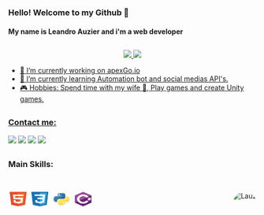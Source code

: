 ### Hello! Welcome to my Github 👋
#### My name is Leandro Auzier and i'm a web developer
##
<div align="center">
  <a href="https://github.com/leandroauzier">
  <img height="180em" src="https://github-readme-stats.vercel.app/api?username=leandroauzier&show_icons=true&theme=nightowl&include_all_commits=true&count_private=true"/>
  <img height="180em" src="https://github-readme-stats.vercel.app/api/top-langs/?username=leandroauzier&layout=compact&langs_count=8&theme=nightowl"/>
</div>
  
  
- 🔭 I’m currently working on apexGo.io
- 🌱 I’m currently learning Automation bot and social medias API's.
- 🎮 Hobbies: Spend time with my wife 💑, Play games and create Unity games.
  
  
##
### Contact me:
<div>
  <a href="mailto:leandroauzier02@gmail.com" target="_blank"><img src="https://img.shields.io/badge/Gmail-D14836?style=for-the-badge&logo=gmail&logoColor=white" target="_blank"></a>
    <a href="https://www.linkedin.com/in/leandro-auzier/" target="_blank"><img src="https://img.shields.io/badge/LinkedIn-0077B5?style=for-the-badge&logo=linkedin&logoColor=white" target="_blank"></a>
  <a href="https://www.facebook.com/messages/t/2107555489322632" target="_blank"><img src="https://img.shields.io/badge/Messenger-00B2FF?style=for-the-badge&logo=messenger&logoColor=white" target="_blank"></a>
  <a href="https://discord.gg/y2Hex6P5eC" target="_blank"><img src="https://img.shields.io/badge/Discord-7289DA?style=for-the-badge&logo=discord&logoColor=white" target="_blank"></a>  
</div>
  
##
### Main Skills:
##
<div style="display: inline_block"><br>
  <img align="center" alt="Rafa-HTML" height="30" width="40" src="https://raw.githubusercontent.com/devicons/devicon/master/icons/html5/html5-original.svg">
  <img align="center" alt="Rafa-CSS" height="30" width="40" src="https://raw.githubusercontent.com/devicons/devicon/master/icons/css3/css3-original.svg">
  <img align="center" alt="Rafa-Python" height="30" width="40" src="https://raw.githubusercontent.com/devicons/devicon/master/icons/python/python-original.svg">
  <img align="center" alt="Rafa-Csharp" height="30" width="40" src="https://raw.githubusercontent.com/devicons/devicon/master/icons/csharp/csharp-original.svg">
  <img align="right" alt="Lauz" height="150" style="border-radius:50px;" src="https://cdn.discordapp.com/attachments/950726525345476628/950726933312835664/lofi_leandro.png">
</div>
